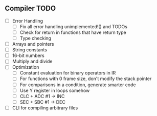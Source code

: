 Compiler TODO
-------------

- [ ] Error Handling
  - [ ] Fix all error handling unimplemented!() and TODOs
  - [ ] Check for return in functions that have return type
  - [ ] Type checking
- [ ] Arrays and pointers
- [ ] String constants
- [ ] 16-bit numbers
- [ ] Multiply and divide
- [ ] Optimization
  - [ ] Constant evaluation for binary operators in IR
  - [ ] For functions with 0 frame size, don't modify the stack pointer
  - [ ] For comparisons in a condition, generate smarter code
  - [ ] Use Y register in loops somehow
  - [ ] CLC + ADC #1 -> INC
  - [ ] SEC + SBC #1 -> DEC
- [ ] CLI for compiling arbitrary files
